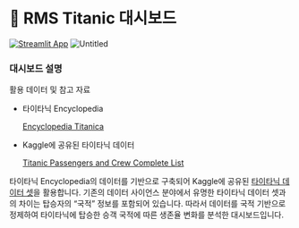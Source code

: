 # 🚢 RMS Titanic 대시보드

[![Streamlit App](https://static.streamlit.io/badges/streamlit_badge_black_white.svg)](https://titanic-dashboard.streamlit.app/)
![Untitled](https://github.com/Streamlit-Guide-Web-App-Development/Titanic_Dashboard/assets/54128055/14031f4c-41ac-49a8-b914-2841f7a1b25a)

### 대시보드 설명

활용 데이터 및 참고 자료

- 타이타닉 Encyclopedia
    
    [Encyclopedia Titanica](https://www.encyclopedia-titanica.org/)
    
- Kaggle에 공유된 타이타닉 데이터
    
    [Titanic Passengers and Crew Complete List](https://www.kaggle.com/datasets/aliaamiri/titanic-passengers-and-crew-complete-list)
    

타이타닉 Encyclopedia의 데이터를 기반으로 구축되어 Kaggle에 공유된 [타이타닉 데이터 셋](https://www.kaggle.com/datasets/aliaamiri/titanic-passengers-and-crew-complete-list)을 활용합니다. 기존의 데이터 사이언스 분야에서 유명한 타이타닉 데이터 셋과의 차이는 탑승자의 “국적” 정보를 포함되어 있습니다. 따라서 데이터를 국적 기반으로 정제하여 타이타닉에 탑승한 승객 국적에 따른 생존율 변화를 분석한 대시보드입니다.
